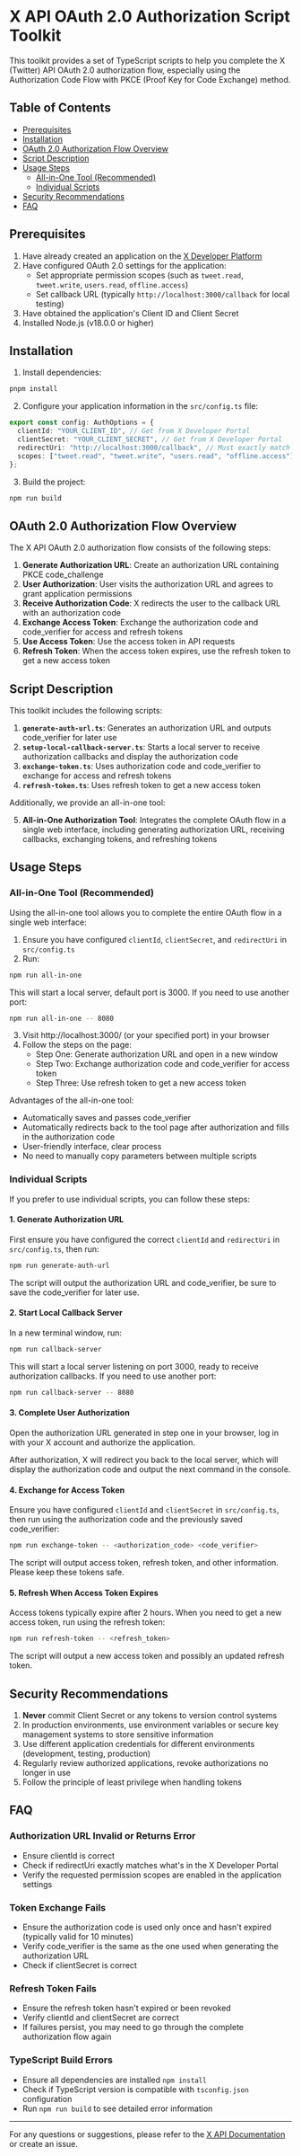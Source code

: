 # X API OAuth 2.0 Authorization Script Toolkit

This toolkit provides a set of TypeScript scripts to help you complete the X (Twitter) API OAuth 2.0 authorization flow, especially using the Authorization Code Flow with PKCE (Proof Key for Code Exchange) method.

## Table of Contents

- [Prerequisites](#prerequisites)
- [Installation](#installation)
- [OAuth 2.0 Authorization Flow Overview](#oauth-20-authorization-flow-overview)
- [Script Description](#script-description)
- [Usage Steps](#usage-steps)
  - [All-in-One Tool (Recommended)](#all-in-one-tool-recommended)
  - [Individual Scripts](#individual-scripts)
- [Security Recommendations](#security-recommendations)
- [FAQ](#faq)

## Prerequisites

1. Have already created an application on the [X Developer Platform](https://developer.x.com/)
2. Have configured OAuth 2.0 settings for the application:
   - Set appropriate permission scopes (such as `tweet.read`, `tweet.write`, `users.read`, `offline.access`)
   - Set callback URL (typically `http://localhost:3000/callback` for local testing)
3. Have obtained the application's Client ID and Client Secret
4. Installed Node.js (v18.0.0 or higher)

## Installation

1. Install dependencies:

```bash
pnpm install
```

2. Configure your application information in the `src/config.ts` file:

```typescript
export const config: AuthOptions = {
  clientId: "YOUR_CLIENT_ID", // Get from X Developer Portal
  clientSecret: "YOUR_CLIENT_SECRET", // Get from X Developer Portal
  redirectUri: "http://localhost:3000/callback", // Must exactly match what is set in the X Developer Portal
  scopes: ["tweet.read", "tweet.write", "users.read", "offline.access"], // Adjust permission scope as needed
};
```

3. Build the project:

```bash
npm run build
```

## OAuth 2.0 Authorization Flow Overview

The X API OAuth 2.0 authorization flow consists of the following steps:

1. **Generate Authorization URL**: Create an authorization URL containing PKCE code_challenge
2. **User Authorization**: User visits the authorization URL and agrees to grant application permissions
3. **Receive Authorization Code**: X redirects the user to the callback URL with an authorization code
4. **Exchange Access Token**: Exchange the authorization code and code_verifier for access and refresh tokens
5. **Use Access Token**: Use the access token in API requests
6. **Refresh Token**: When the access token expires, use the refresh token to get a new access token

## Script Description

This toolkit includes the following scripts:

1. **`generate-auth-url.ts`**: Generates an authorization URL and outputs code_verifier for later use
2. **`setup-local-callback-server.ts`**: Starts a local server to receive authorization callbacks and display the authorization code
3. **`exchange-token.ts`**: Uses authorization code and code_verifier to exchange for access and refresh tokens
4. **`refresh-token.ts`**: Uses refresh token to get a new access token

Additionally, we provide an all-in-one tool:

5. **All-in-One Authorization Tool**: Integrates the complete OAuth flow in a single web interface, including generating authorization URL, receiving callbacks, exchanging tokens, and refreshing tokens

## Usage Steps

### All-in-One Tool (Recommended)

Using the all-in-one tool allows you to complete the entire OAuth flow in a single web interface:

1. Ensure you have configured `clientId`, `clientSecret`, and `redirectUri` in `src/config.ts`
2. Run:

```bash
npm run all-in-one
```

This will start a local server, default port is 3000. If you need to use another port:

```bash
npm run all-in-one -- 8080
```

3. Visit http://localhost:3000/ (or your specified port) in your browser
4. Follow the steps on the page:
   - Step One: Generate authorization URL and open in a new window
   - Step Two: Exchange authorization code and code_verifier for access token
   - Step Three: Use refresh token to get a new access token

Advantages of the all-in-one tool:

- Automatically saves and passes code_verifier
- Automatically redirects back to the tool page after authorization and fills in the authorization code
- User-friendly interface, clear process
- No need to manually copy parameters between multiple scripts

### Individual Scripts

If you prefer to use individual scripts, you can follow these steps:

#### 1. Generate Authorization URL

First ensure you have configured the correct `clientId` and `redirectUri` in `src/config.ts`, then run:

```bash
npm run generate-auth-url
```

The script will output the authorization URL and code_verifier, be sure to save the code_verifier for later use.

#### 2. Start Local Callback Server

In a new terminal window, run:

```bash
npm run callback-server
```

This will start a local server listening on port 3000, ready to receive authorization callbacks. If you need to use another port:

```bash
npm run callback-server -- 8080
```

#### 3. Complete User Authorization

Open the authorization URL generated in step one in your browser, log in with your X account and authorize the application.

After authorization, X will redirect you back to the local server, which will display the authorization code and output the next command in the console.

#### 4. Exchange for Access Token

Ensure you have configured `clientId` and `clientSecret` in `src/config.ts`, then run using the authorization code and the previously saved code_verifier:

```bash
npm run exchange-token -- <authorization_code> <code_verifier>
```

The script will output access token, refresh token, and other information. Please keep these tokens safe.

#### 5. Refresh When Access Token Expires

Access tokens typically expire after 2 hours. When you need to get a new access token, run using the refresh token:

```bash
npm run refresh-token -- <refresh_token>
```

The script will output a new access token and possibly an updated refresh token.

## Security Recommendations

1. **Never** commit Client Secret or any tokens to version control systems
2. In production environments, use environment variables or secure key management systems to store sensitive information
3. Use different application credentials for different environments (development, testing, production)
4. Regularly review authorized applications, revoke authorizations no longer in use
5. Follow the principle of least privilege when handling tokens

## FAQ

### Authorization URL Invalid or Returns Error

- Ensure clientId is correct
- Check if redirectUri exactly matches what's in the X Developer Portal
- Verify the requested permission scopes are enabled in the application settings

### Token Exchange Fails

- Ensure the authorization code is used only once and hasn't expired (typically valid for 10 minutes)
- Verify code_verifier is the same as the one used when generating the authorization URL
- Check if clientSecret is correct

### Refresh Token Fails

- Ensure the refresh token hasn't expired or been revoked
- Verify clientId and clientSecret are correct
- If failures persist, you may need to go through the complete authorization flow again

### TypeScript Build Errors

- Ensure all dependencies are installed `npm install`
- Check if TypeScript version is compatible with `tsconfig.json` configuration
- Run `npm run build` to see detailed error information

---

For any questions or suggestions, please refer to the [X API Documentation](https://developer.x.com/docs) or create an issue.
